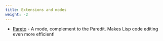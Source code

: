 ```yaml
---
title: Extensions and modes
weight: -2
---
```


* [Pareto](https://github.com/40ants/lem-pareto) - A mode, complement to the Paredit. Makes Lisp code editing even more efficient!
